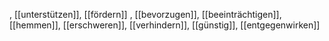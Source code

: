 , [[unterstützen]], [[fördern]]
, [[bevorzugen]], [[beeinträchtigen]], [[hemmen]], [[erschweren]], [[verhindern]], [[günstig]], [[entgegenwirken]]